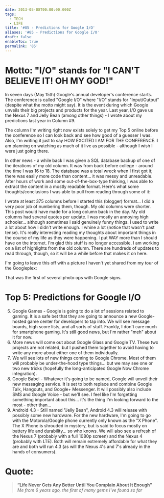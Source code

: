 ```yaml
---
date: 2013-05-08T00:00:00.000Z
tags:
  - TECH
  - LIFE
title: '#85 - Predictions for Google I/O'
aliases: '#85 - Predictions for Google I/O'
draft: false
enableToc: true
permalink: '85'
---
```


# Motto: "I/O" stands for "I CAN'T BELIEVE IT! OH MY GOD!"

In seven days (May 15th) Google's annual developer's conference starts. The conference is called "Google I/O" where "I/O" stands for "Input/Output" (despite what the motto might say). It is the event during which Google unveils their big projects and products for the year. Last year, I/O gave us the Nexus 7 and Jelly Bean (among other things) - I wrote about my predictions last year in Column #9. 

The column I'm writing right now exists solely to get my Top 5 online before the conference so I can look back and see how good of a guesser I was. Also, I'm writing it just to say HOW EXCITED I AM FOR THE CONFERENCE. I am planning on watching as much of it live as possible - although I wish I were just going there.

In other news - a while back I was given a SQL database backup of one of the iterations of my old column. It was from back before college - around the time I was 16 to 18. The database was a total wreck when I first got it; there was easily more code than content... it was messy and unreadable. After hours of work and some out-of-the-box-type thinking, I was able to extract the content in a mostly readable format. Here's what some thoughts/conclusions I was able to pull from reading through some of it:

I wrote at least 375 columns before I started this (blogger) format... I did a very poor job of numbering them, though.
My old columns were shorter. This post would have made for a long column back in the day.
My old columns had several quotes per update.
I was mostly an annoying high schooler... although sometimes I said genuinely funny things.
I used to write a lot about how I didn't write enough.
I whine a lot (notice that wasn't past tense).
It's really interesting reading my thoughts about important things in the course of my life as they were happening.
I put WAY more than I should have on the internet. I'm glad this stuff is no longer accessible.
I am working on a list of highlights from the old column. There are hundreds of updates to read through, though, so it will be a while before that makes it on here.


I'm going to leave this off with a picture I haven't yet shared from my tour of the Googleplex:

That was the first of several photo ops with Google signs.

# Top 5: Predictions for Google I/O
5. Google Games - Google is going to do a lot of sessions related to gaming. It is a safe bet that they are going to announce a new Google-hosted game center for developers to tap into. We will see message boards, high score lists, and all sorts of stuff. Frankly, I don't care much for smartphone gaming. It's still good news, but I'm rather "meh" about it for now.
4. More news will come out about Google Glass and Google TV. These two projects are not related, but I pushed them together to avoid having to write any more about either one of them individually.
3. We will see lots of new things coming to Google Chrome. Most of them will probably be under-the-hood type things... but we may see one or two new tricks (hopefully the long-anticipated Google Now Chrome integration).
2. Google Babel - Whatever it's going to be named, Google will unveil their new messaging service. It is set to both replace and combine Google Talk, Hangouts, and Google+ Messenger. It will possibly also include SMS and Google Voice - but we'll see. I feel like I'm forgetting something important about this... it's the thing I'm looking forward to the most - other than...
1. Android 4.3 - Still named "Jelly Bean", Android 4.3 will release with possibly some new hardware. For the new hardware, I'm going to go with the Motorola/Google phone currently only known as the "X Phone". The X Phone is shrouded in mystery, but is said to focus mostly on battery life and durability... so who knows. We will also see 
a refresh of the Nexus 7 (probably with a full 1080p screen) and the Nexus 4 (probably with LTE). Both will remain extremely affordable for what they are and both will run 4.3 (as will the Nexus 4's and 7's already in the hands of consumers).

# Quote:
> **“Life Never Gets Any Better Until You Complain About It Enough”**
<cite>Me from 6 years ago, the first of many gems I've found so far</cite>
